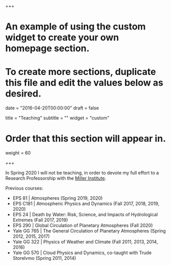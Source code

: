 +++
# An example of using the custom widget to create your own homepage section.
# To create more sections, duplicate this file and edit the values below as desired.

date = "2016-04-20T00:00:00"
draft = false

title = "Teaching"
subtitle = ""
widget = "custom"

# Order that this section will appear in.
weight = 60

+++

In Spring 2020 I will not be teaching, in order to devote my full effort to a Research Professorship with the [Miller Institute](https://miller.berkeley.edu/).   

Previous courses:

- EPS 81 | Atmospheres (Spring 2019, 2020)
- EPS C181 |  Atmospheric Physics and Dynamics (Fall 2017, 2018, 2019, 2020)
- EPS 24 | Death by Water: Risk, Science, and Impacts of Hydrological Extremes (Fall 2017, 2019)
- EPS 290 | Global Circulation of Planetary Atmospheres (Fall 2020)
- Yale GG 765 | The General Circulation of Planetary Atmospheres (Spring 2012, 2015, 2017)
- Yale GG 322 | Physics of Weather and Climate (Fall 2011, 2013, 2014, 2016)
- Yale GG 570 | Cloud Physics and Dynamics, co-taught with Trude Storelvmo (Spring 2011, 2014)
 
